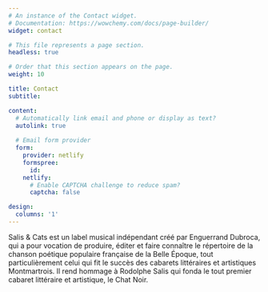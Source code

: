 ```yaml
---
# An instance of the Contact widget.
# Documentation: https://wowchemy.com/docs/page-builder/
widget: contact

# This file represents a page section.
headless: true

# Order that this section appears on the page.
weight: 10

title: Contact
subtitle:

content:
  # Automatically link email and phone or display as text?
  autolink: true
  
  # Email form provider
  form:
    provider: netlify
    formspree:
      id:
    netlify:
      # Enable CAPTCHA challenge to reduce spam?
      captcha: false

design:
  columns: '1'
---
```


Salis & Cats est un label musical indépendant créé par Enguerrand Dubroca, qui a pour vocation de produire, éditer et faire connaître le répertoire de la chanson poétique populaire française de la Belle Époque, tout particulièrement celui qui fit le succès des cabarets littéraires et artistiques Montmartrois. Il rend hommage à Rodolphe Salis qui fonda le tout premier cabaret littéraire et artistique, le Chat Noir.